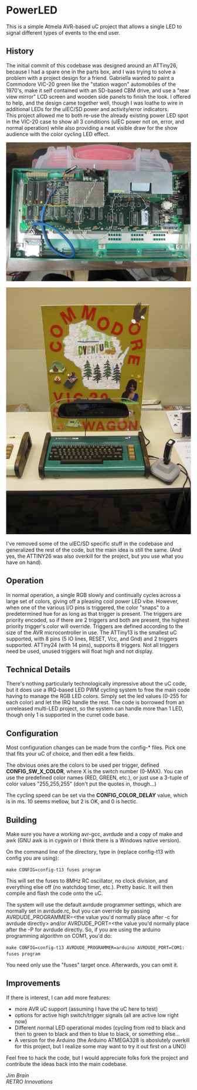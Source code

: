 # PowerLED

This is a simple Atmela AVR-based uC project that allows a single LED to signal 
different types of events to the end user.

## History

The initial commit of this codebase was designed around an ATTiny26, because I had
a spare one in the parts box, and I was trying to solve a problem with a project
design for a friend. Gabriella wanted to paint a Commodore VIC-20 green like the 
"station wagon" automobiles of the 1970's, make it self contained with an SD-based
CBM drive, and use a "rear view mirror" LCD screen and wooden side panels to finish 
the look.  I offered to help, and the design came together well, though I was loathe
to wire in additional LEDs for the uIEC/SD power and activity/error indicators.  
This project allowed me to both re-use the already existing power LED spot in the 
VIC-20 case to show all 3 conditions (uIEC power not on, error, and normal operation)
while also providing a neat visible draw for the show audience with the color cycling
LED effect.

![VIC SW Int](https://github.com/go4retro/PowerLED/blob/master/pics/VIC%20SW%20Int.JPG)

![VIC SW](https://github.com/go4retro/PowerLED/blob/master/pics/VIC%20SW.JPG)

I've removed some of the uIEC/SD specific stuff in the codebase and generalized the
rest of the code, but the main idea is still the same.  (And yes, the ATTINY26 was
also overkill for the project, but you use what you have on hand).

## Operation

In normal operation, a single RGB slowly and continually cycles across a large 
set of colors, giving off a pleasing cool power LED vibe.  However, when one of the 
various I/O pins is triggered, the color "snaps" to a predetermined hue for as long
as that trigger is present.  The triggers are priority encoded, so if there are 2 
triggers and both are present, the highest priority trigger's color will override.
Triggers are defined according to the size of the AVR microcontroller in use.  The
ATTiny13 is the smallest uC supported, with 8 pins (5 IO lines, RESET, Vcc, and Gnd)
and 2 triggers supported. ATTiny24 (with 14 pins), supports 8 triggers.  Not all
triggers need be used, unused triggers will float high and not display.

## Technical Details

There's nothing particularly technologically impressive about the uC code, but it
does use a IRQ-based LED PWM cycling system to free the main code having to manage
the RGB LED colors.  Simply set the led values (0-255 for each color) and let the 
IRQ handle the rest.  The code is borrowed from an unreleased multi-LED project, so
the system can handle more than 1 LED, though only 1 is supported in the curret
code base.

## Configuration

Most configuration changes can be made from the config-* files.  Pick one that fits
your uC of choice, and then edit a few fields.  

The obvious ones are the colors to
be used per trigger, defined **CONFIG_SW_X_COLOR**, where X is the switch number (0-MAX).
You can use the predefined color names (RED, GREEN, etc.), or just use a 3-tuple of
color values "255,255,255" (don't put the quotes in, though...)  

The cycling speed can be set via the **CONFIG_COLOR_DELAY** value, which is in ms.  10 
seems mellow, but 2 is OK, and 0 is hectic.

## Building

Make sure you have a working avr-gcc, avrdude and a copy of make and awk (GNU awk is
in cygwin or I think there is a Windows native version).

On the command line of the directory, type in (replace config-t13 with config you
are using):

`make CONFIG=config-t13 fuses program`

This will set the fuses to 8MHz RC oscillator, no clock division, and everything else
off (no watchdog timer, etc.).  Pretty basic.  It will then compile and flash the 
code onto the uC.

The system will use the default avrdude programmer settings, which are normally set 
in avrdude.rc, but you can override by passing AVRDUDE_PROGRAMMER=<the value you'd 
normally place after -c for avrdude directly> and/or  AVRDUDE_PORT=<the value you'd
normally place after the -P for avrdude directly.  So, if you are using the arduino
programming algorithm on COM1, you'd do:

`make CONFIG=config-t13 AVRDUDE_PROGRAMMER=arduino AVRDUDE_PORT=COM1: fuses program`

You need only use the "fuses" target once.  Afterwards, you can omit it.

## Improvements  

If there is interest, I can add more features:

* more AVR uC support (assuming I have the uC here to test)
* options for active high switch/trigger signals (all are active low right now)
* Different normal LED operational modes (cycling from red to black and then to green
  to black and then to blue to black, or something else...
* A version for the Arduino (the Arduino ATMEGA328 is aboslutely overkill for this 
  project, but I realize some may want to try it out first on a UNO)

Feel free to hack the code, but I would appreciate folks fork the project and
contribute the ideas back into the main codebase.

*Jim Brain*<br>
*RETRO Innovations*
